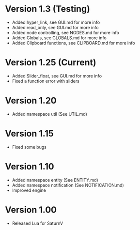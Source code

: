 # Version 1.3 (Testing)
- Added hyper_link, see GUI.md for more info
- Added read_only, see GUI.md for more info
- Added node controlling, see NODES.md for more info
- Added Globals, see GLOBALS.md for more info
- Added Clipboard functions, see CLIPBOARD.md for more info


# Version 1.25 (Current)
- Added Slider_float, see GUI.md for more info
- Fixed a function error with sliders

# Version 1.20
- Added namespace util (See UTIL.md)


# Version 1.15
- Fixed some bugs


# Version 1.10
- Added namespace entity (See ENTITY.md)
- Added namespace notification (See NOTIFICATION.md)
- Improved engine

# Version 1.00
- Released Lua for SaturnV
